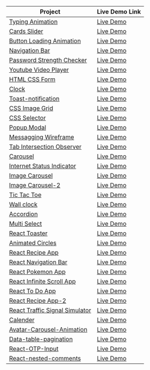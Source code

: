 | Project                                                                                                             | Live Demo Link                                                       | 
| ------------------------------------------------------------------------------------------------------------------- | -------------------------------------------------------------------- |
| [Typing Animation](https://github.com/jpranays/UI-challenges/tree/master/typing-animation)                   | [Live Demo](https://jpranays-typing-animation.netlify.app/)          |
| [Cards Slider](https://github.com/jpranays/UI-challenges/tree/master/cards-slider)                           | [Live Demo](https://jpranays-cards-slider.netlify.app/)              |
| [Button Loading Animation](https://github.com/jpranays/UI-challenges/tree/master/button-loading-animation)   | [Live Demo](https://jpranays-button-loading-animation.netlify.app/)  |
| [Navigation Bar](https://github.com/jpranays/UI-challenges/tree/master/navigation-bar)                       | [Live Demo](https://jpranays-navigation-bar.netlify.app/)            |
| [Password Strength Checker](https://github.com/jpranays/UI-challenges/tree/master/password-strength-checker) | [Live Demo](https://jpranays-password-strength-checker.netlify.app/) |
| [Youtube Video Player](https://github.com/jpranays/UI-challenges/tree/master/youtube-video-player)           | [Live Demo](https://jpranays-youtube-video-player.netlify.app/)      |
| [HTML CSS Form](https://github.com/jpranays/UI-challenges/tree/master/html-css-form)                         | [Live Demo](https://jpranays-html-css-form.netlify.app/)             |
| [Clock](https://github.com/jpranays/UI-challenges/tree/master/clock)                                         | [Live Demo](https://jpranays-clock.netlify.app/)                     |
| [Toast-notification](https://github.com/jpranays/UI-challenges/tree/master/toast-notification)               | [Live Demo](https://jpranays-toast-notification.netlify.app/)        |
| [CSS Image Grid](https://github.com/jpranays/UI-challenges/tree/master/css-image-grid)                       | [Live Demo](https://jpranays-css-image-grid.netlify.app/)            |
| [CSS Selector](https://github.com/jpranays/UI-challenges/tree/master/css-selector)                         | [Live Demo](https://jpranays-css-selector.netlify.app/)              |
| [Popup Modal](https://github.com/jpranays/UI-challenges/tree/master/popup%20modal%20box)                     | [Live Demo](https://jpranays-popup-modal.netlify.app/)               |
| [Messagging Wireframe](https://github.com/jpranays/UI-challenges/tree/master/messaging-wireframe)            | [Live Demo](https://jpranays-messaging-wireframe.netlify.app/)       |
| [Tab Intersection Observer](https://github.com/jpranays/UI-challenges/tree/master/tab-intersection-observer) | [Live Demo](https://jpranays-tab-intersection-observer.netlify.app/) |
| [Carousel](https://github.com/jpranays/UI-challenges/tree/master/Carousel)                                   | [Live Demo](https://jpranays-carousel.netlify.app/)                  |
| [Internet Status Indicator](https://github.com/jpranays/UI-challenges/tree/master/Internet-status-indicator) | [Live Demo](https://jpranays-internet-status-indicator.netlify.app/) |
| [Image Carousel](https://github.com/jpranays/UI-challenges/tree/master/image-carousel) | [Live Demo](https://jpranays-image-carousel.netlify.app/) |
| [Image Carousel-2](https://github.com/jpranays/UI-challenges/tree/master/Image-carousel-2) | [Live Demo](https://jpranays-image-carousel-2.netlify.app) |
| [Tic Tac Toe](https://github.com/jpranays/UI-challenges/tree/master/tic-tac-toe) | [Live Demo](https://jpranays-tic-tac-toe.netlify.app/) |
| [Wall clock](https://github.com/jpranays/UI-challenges/tree/master/wall-clock) | [Live Demo](https://jpranays-wall-clock.netlify.app/) |
| [Accordion](https://github.com/jpranays/UI-challenges/tree/master/accordion) | [Live Demo](https://jpranays-accordion.netlify.app/) |
| [Multi Select](https://github.com/jpranays/UI-challenges/tree/master/multi-select) | [Live Demo](https://jpranays-multi-select.netlify.app/) |
| [React Toaster](https://github.com/jpranays/UI-challenges/tree/master/react-toaster) | [Live Demo](https://jpranays-react-toaster.netlify.app/) |
| [Animated Circles](https://github.com/jpranays/UI-challenges/tree/master/animated-circles) | [Live Demo](https://jpranays-animated-circles.netlify.app/) |
| [React Recipe App](https://github.com/jpranays/react-recipe-web-app) | [Live Demo](https://jpranays-react-recipe-web-app.netlify.app/) |
| [React Navigation Bar](https://github.com/jpranays/REACT_Navigation_bar_animation) | [Live Demo](https://jpranays-react-navbar-animation.netlify.app/) |
| [React Pokemon App](https://github.com/jpranays/REACT_pokemon_app) | [Live Demo](https://jpranays-react-pokemon-app.netlify.app/) |
| [React Infinite Scroll App](https://github.com/jpranays/React-Infinite-Scroll-App) | [Live Demo](https://jpranays-react-infinite-scroll.netlify.app/) |
| [React To Do App](https://github.com/jpranays/React-TO-DO-App) | [Live Demo](https://jpranays-react-todo-app.netlify.app/) |
| [React Recipe App-2](https://github.com/jpranays/React-Recipe-App) | [Live Demo](https://jpranays-recipe-app.netlify.app/) |
| [React Traffic Signal Simulator](https://github.com/jpranays/UI-challenges/tree/master/traffic-signal-simulator) | [Live Demo](https://jpranays-traffic-signal-simulator.netlify.app/) |
| [Calender](https://github.com/jpranays/UI-challenges/tree/master/Calender) | [Live Demo](https://jpranays-calender.netlify.app/) |
| [Avatar-Carousel-Animation](https://github.com/jpranays/UI-challenges/tree/master/avatar-corousel-animation) | [Live Demo](https://jpranays-Avatar-Carousel-Animation.netlify.app/) |
| [Data-table-pagination](https://github.com/jpranays/UI-challenges/tree/master/Data-table-pagination) | [Live Demo](https://jpranays-Data-table-pagination.netlify.app/) |
| [React-OTP-Input](https://github.com/jpranays/UI-challenges/tree/master/react-otp-input) | [Live Demo](https://jpranays-react-otp-input.netlify.app/) |
| [React-nested-comments](https://github.com/jpranays/UI-challenges/tree/master/react-nested-comments) | [Live Demo](https://jpranays-react-nested-comments.netlify.app/) |

